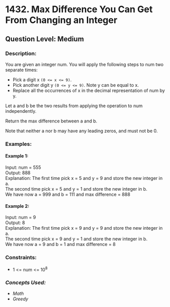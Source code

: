 # 1432. Max Difference You Can Get From Changing an Integer
## Question Level: Medium
### Description:
You are given an integer num. You will apply the following steps to num two separate times:
- Pick a digit x `(0 <= x <= 9)`.
- Pick another digit y `(0 <= y <= 9)`. Note y can be equal to x.
- Replace all the occurrences of x in the decimal representation of num by y.

Let a and b be the two results from applying the operation to num independently.

Return the max difference between a and b.

Note that neither a nor b may have any leading zeros, and must not be 0.

### Examples:
#### Example 1:

Input: num = 555  
Output: 888  
Explanation: The first time pick x = 5 and y = 9 and store the new integer in a.  
The second time pick x = 5 and y = 1 and store the new integer in b.  
We have now a = 999 and b = 111 and max difference = 888  
#### Example 2:

Input: num = 9  
Output: 8  
Explanation: The first time pick x = 9 and y = 9 and store the new integer in a.  
The second time pick x = 9 and y = 1 and store the new integer in b.  
We have now a = 9 and b = 1 and max difference = 8  

### Constraints:

- 1 <= num <= 10<sup>8</sup>

### <i>Concepts Used:
- Math
- Greedy</i>